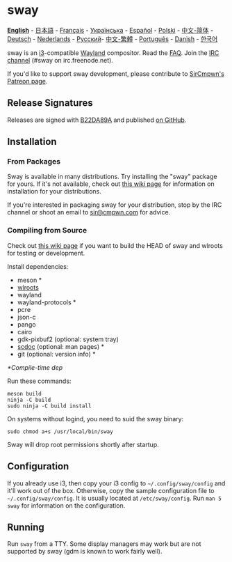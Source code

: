 # sway

[**English**](https://github.com/swaywm/sway/blob/master/README.md#sway--) - [日本語](https://github.com/swaywm/sway/blob/master/README.ja.md#sway--) - [Français](https://github.com/swaywm/sway/blob/master/README.fr.md#sway--) - [Українська](https://github.com/swaywm/sway/blob/master/README.uk.md#sway--) - [Español](https://github.com/swaywm/sway/blob/master/README.es.md#sway--) - [Polski](https://github.com/swaywm/sway/blob/master/README.pl.md#sway--) - [中文-简体](https://github.com/swaywm/sway/blob/master/README.zh-CN.md#sway--) - [Deutsch](https://github.com/swaywm/sway/blob/master/README.de.md#sway--) - [Nederlands](https://github.com/swaywm/sway/blob/master/README.nl.md#sway--) - [Русский](https://github.com/swaywm/sway/blob/master/README.ru.md#sway--)- [中文-繁體](https://github.com/swaywm/sway/blob/master/README.zh-TW.md#sway--) - [Português](https://github.com/swaywm/sway/blob/master/README.pt.md#sway--) - [Danish](https://github.com/swaywm/sway/blob/master/README.dk.md#sway--) - [한국어](https://github.com/swaywm/sway/blob/master/README.ko.md#sway--)

sway is an [i3](https://i3wm.org/)-compatible [Wayland](http://wayland.freedesktop.org/) compositor.
Read the [FAQ](https://github.com/swaywm/sway/wiki). Join the [IRC
channel](http://webchat.freenode.net/?channels=sway&uio=d4) (#sway on
irc.freenode.net).

If you'd like to support sway development, please contribute to [SirCmpwn's
Patreon page](https://patreon.com/sircmpwn).

## Release Signatures

Releases are signed with [B22DA89A](http://pgp.mit.edu/pks/lookup?op=vindex&search=0x52CB6609B22DA89A)
and published [on GitHub](https://github.com/swaywm/sway/releases).

## Installation

### From Packages

Sway is available in many distributions. Try installing the "sway" package for
yours. If it's not available, check out [this wiki page](https://github.com/swaywm/sway/wiki/Unsupported-packages)
for information on installation for your distributions.

If you're interested in packaging sway for your distribution, stop by the IRC
channel or shoot an email to sir@cmpwn.com for advice.

### Compiling from Source

Check out [this wiki page](https://github.com/swaywm/sway/wiki/Development-Setup) if you want to build the HEAD of sway and wlroots for testing or development.

Install dependencies:

* meson \*
* [wlroots](https://github.com/swaywm/wlroots)
* wayland
* wayland-protocols \*
* pcre
* json-c
* pango
* cairo
* gdk-pixbuf2 (optional: system tray)
* [scdoc](https://git.sr.ht/~sircmpwn/scdoc) (optional: man pages) \*
* git (optional: version info) \*

_\*Compile-time dep_

Run these commands:

    meson build
    ninja -C build
    sudo ninja -C build install

On systems without logind, you need to suid the sway binary:

    sudo chmod a+s /usr/local/bin/sway

Sway will drop root permissions shortly after startup.

## Configuration

If you already use i3, then copy your i3 config to `~/.config/sway/config` and
it'll work out of the box. Otherwise, copy the sample configuration file to
`~/.config/sway/config`. It is usually located at `/etc/sway/config`.
Run `man 5 sway` for information on the configuration.

## Running

Run `sway` from a TTY. Some display managers may work but are not supported by
sway (gdm is known to work fairly well).
